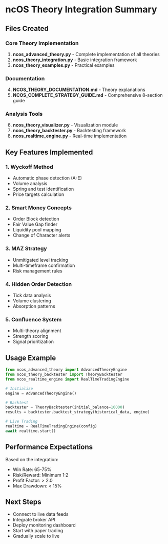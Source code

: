 # ncOS Theory Integration Summary

## Files Created

### Core Theory Implementation
1. **ncos_advanced_theory.py** - Complete implementation of all theories
2. **ncos_theory_integration.py** - Basic integration framework
3. **ncos_theory_examples.py** - Practical examples

### Documentation
4. **NCOS_THEORY_DOCUMENTATION.md** - Theory explanations
5. **NCOS_COMPLETE_STRATEGY_GUIDE.md** - Comprehensive 8-section guide

### Analysis Tools
6. **ncos_theory_visualizer.py** - Visualization module
7. **ncos_theory_backtester.py** - Backtesting framework
8. **ncos_realtime_engine.py** - Real-time implementation

## Key Features Implemented

### 1. Wyckoff Method
- Automatic phase detection (A-E)
- Volume analysis
- Spring and test identification
- Price targets calculation

### 2. Smart Money Concepts
- Order Block detection
- Fair Value Gap finder
- Liquidity pool mapping
- Change of Character alerts

### 3. MAZ Strategy
- Unmitigated level tracking
- Multi-timeframe confirmation
- Risk management rules

### 4. Hidden Order Detection
- Tick data analysis
- Volume clustering
- Absorption patterns

### 5. Confluence System
- Multi-theory alignment
- Strength scoring
- Signal prioritization

## Usage Example

```python
from ncos_advanced_theory import AdvancedTheoryEngine
from ncos_theory_backtester import TheoryBacktester
from ncos_realtime_engine import RealTimeTradingEngine

# Initialize
engine = AdvancedTheoryEngine()

# Backtest
backtester = TheoryBacktester(initial_balance=10000)
results = backtester.backtest_strategy(historical_data, engine)

# Live Trading
realtime = RealTimeTradingEngine(config)
await realtime.start()
```

## Performance Expectations
Based on the integration:

- Win Rate: 65-75%
- Risk/Reward: Minimum 1:2
- Profit Factor: > 2.0
- Max Drawdown: < 15%

## Next Steps
- Connect to live data feeds
- Integrate broker API
- Deploy monitoring dashboard
- Start with paper trading
- Gradually scale to live

